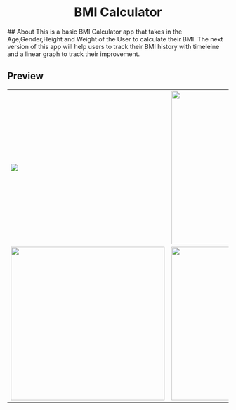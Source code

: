 <h1 align="center">
BMI Calculator
</h1>
## About
This is a basic BMI Calculator app that takes in the Age,Gender,Height and Weight of the User to calculate their BMI. The next version of this app will help users to track their BMI history with timeleine and a linear graph to track their improvement.

## Preview


<table>
  <tr>
    <td><img src="https://user-images.githubusercontent.com/101137482/227310438-89fe7950-9375-4737-b173-5646c408813d.mp4",width=350></td>
    <td><img src="https://user-images.githubusercontent.com/101137482/227313626-afbd819f-feea-455f-9562-77b709fbddc5.png" width=350></td>
  </tr>
  <tr>
      <td><img src="https://user-images.githubusercontent.com/101137482/227313635-d8abcc6c-564c-42d7-b957-03b63e412e56.png" width=350></td>
    <td><img src="https://user-images.githubusercontent.com/101137482/227313642-9797be9f-6acb-4313-8b3e-13f78d154802.png" width=350></td>
  </tr>
 </table>
